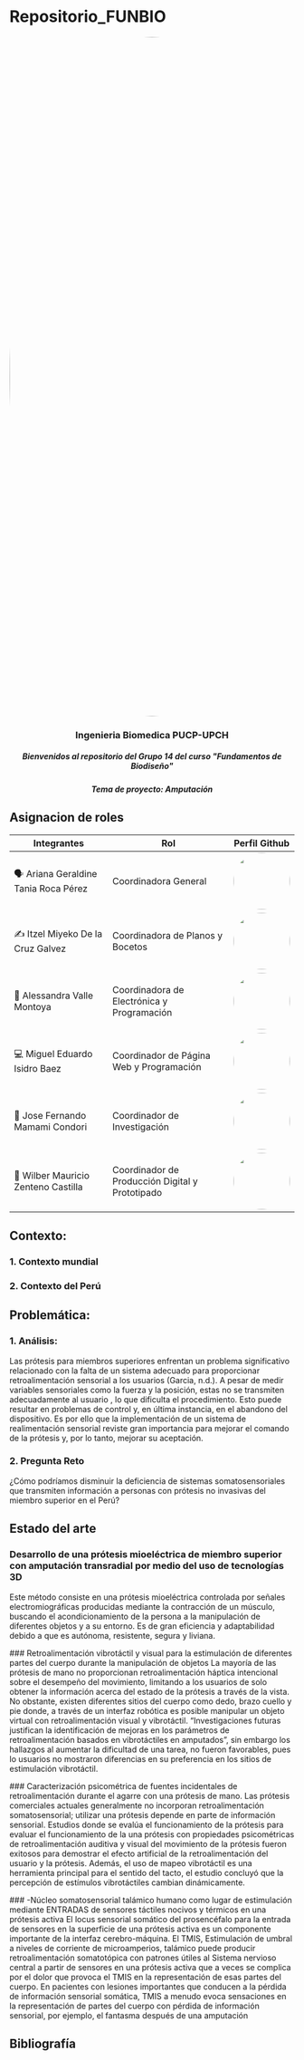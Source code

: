 # Repositorio_FUNBIO
<image align="center;" width="1200px;" style="border-radius: 90%;" src ="Imágenes/imagen_read.png">

</p>
  <h3 align="center">
Ingenieria Biomedica PUCP-UPCH
  </h3>
  <h5 align="center">
     Bienvenidos al repositorio del Grupo 14 del curso "Fundamentos de Biodiseño"
  </h5>
</p>


</p>
  <h5 align="center">
    Tema de proyecto: Amputación
  </h5>
  
</p>

## Asignacion de roles
| Integrantes | Rol | Perfil Github |
| ------------- | ------------- |------------- |
| 🗣️ Ariana Geraldine Tania Roca Pérez |Coordinadora General  |<a href="https://github.com/ArianaRoca"> <image align="center;" style="border-radius: 50%;" width="100px;" src ="https://avatars.githubusercontent.com/u/143196783?v=4"> |
| ✍️ Itzel Miyeko De la Cruz Galvez  |  Coordinadora de Planos y Bocetos   |<a href="https://github.com/Itzmiyeko"> <image align="center;" style="border-radius: 50%;" width="100px;" src ="https://avatars.githubusercontent.com/u/143201186?v=4">  |
| 🥼 Alessandra Valle Montoya |  Coordinadora de Electrónica y Programación  |<a href="https://github.com/AleValleM"> <image align="center;" style="border-radius: 50%;" width="100px;" src ="https://avatars.githubusercontent.com/u/143018589?v=4">   |
| 💻 Miguel Eduardo Isidro Baez  |  Coordinador de Página Web y Programación   |<a href="https://github.com/miguel-isidro05"> <image align="center;" style="border-radius: 50%;" width="100px;" src ="https://avatars.githubusercontent.com/u/143018639?s=96&v=4">  |
| 📰 Jose Fernando Mamami Condori |  Coordinador de Investigación   |<a href="https://github.com/Fernando968"> <image align="center;" style="border-radius: 50%;" width="100px;" src ="https://avatars.githubusercontent.com/u/84026167?v=4">   |
| 🦿 Wilber Mauricio Zenteno Castilla  |  Coordinador de Producción Digital y Prototipado   |<a href="https://github.com/Mauricioz2111"> <image align="center;" style="border-radius: 50%;" width="100px;" src ="https://avatars.githubusercontent.com/u/143200892?v=4">   |

## Contexto:
### 1. Contexto mundial 
### 2. Contexto del Perú

## Problemática:
### 1. Análisis:
Las prótesis para miembros superiores enfrentan un problema significativo relacionado con la falta de un sistema adecuado para proporcionar retroalimentación sensorial a los usuarios (Garcia, n.d.). A pesar de medir variables sensoriales como la fuerza y la posición, estas no se transmiten adecuadamente al usuario , lo que dificulta el procedimiento. Esto puede resultar en problemas de control y, en última instancia, en el abandono del dispositivo. Es por ello que la implementación de un sistema de realimentación sensorial reviste gran importancia para mejorar el comando de la prótesis y, por lo tanto, mejorar su aceptación.

### 2. Pregunta Reto
¿Cómo podríamos disminuir la deficiencia de sistemas somatosensoriales que transmiten información a personas con prótesis no invasivas del miembro superior en el Perú?
## Estado del arte
### Desarrollo de una prótesis mioeléctrica de miembro superior con amputación transradial por medio del uso de tecnologías 3D
Este método consiste en una prótesis mioeléctrica controlada por señales electromiográficas producidas mediante la contracción de un músculo, buscando el acondicionamiento de la persona a la manipulación de diferentes objetos y a su entorno. Es de gran eficiencia y adaptabilidad debido a que es autónoma, resistente, segura y liviana.
</p>
### Retroalimentación vibrotáctil y visual para la estimulación de diferentes partes del cuerpo durante la manipulación de objetos
La mayoría de las prótesis de mano no proporcionan retroalimentación háptica intencional sobre el desempeño del movimiento, limitando a los usuarios de solo obtener la información acerca del estado de la prótesis a través de la vista. No obstante, existen diferentes sitios del cuerpo como dedo, brazo cuello y pie donde, a través de un interfaz robótica es posible manipular un objeto virtual con retroalimentación visual y vibrotáctil. “Investigaciones futuras justifican la identificación de mejoras en los parámetros de retroalimentación basados ​​en vibrotáctiles en amputados”, sin embargo los hallazgos al aumentar la dificultad de una tarea, no fueron favorables, pues lo usuarios no mostraron diferencias en su preferencia en los sitios de estimulación vibrotáctil.
</p>
### Caracterización psicométrica de fuentes incidentales de retroalimentación durante el agarre con una prótesis de mano.
Las prótesis comerciales actuales generalmente no incorporan retroalimentación somatosensorial; utilizar una prótesis depende en parte de información sensorial. Estudios donde se evalúa el funcionamiento de la prótesis para evaluar el funcionamiento de la una prótesis con propiedades psicométricas de retroalimentación auditiva y visual del movimiento de la prótesis fueron exitosos para demostrar el efecto artificial de la retroalimentación del usuario y la prótesis. Además, el uso de mapeo vibrotáctil es una herramienta principal para el sentido del tacto, el estudio concluyó que la percepción de estímulos vibrotáctiles cambian dinámicamente.
</p>
### -Núcleo somatosensorial talámico humano como lugar de estimulación mediante ENTRADAS de sensores táctiles nocivos y térmicos en una prótesis activa 
El locus sensorial somático del prosencéfalo para la entrada de sensores en la superficie de una prótesis activa es un componente importante de la interfaz cerebro-máquina. El TMIS, Estimulación de umbral a niveles de corriente de microamperios, talámico puede producir retroalimentación somatotópica con patrones útiles al Sistema nervioso central a partir de sensores en una prótesis activa que a veces se complica por el dolor que provoca el TMIS en la representación de esas partes del cuerpo. En pacientes con lesiones importantes que conducen a la pérdida de información sensorial somática, TMIS a menudo evoca sensaciones en la representación de partes del cuerpo con pérdida de información sensorial, por ejemplo, el fantasma después de una amputación


## Bibliografía
